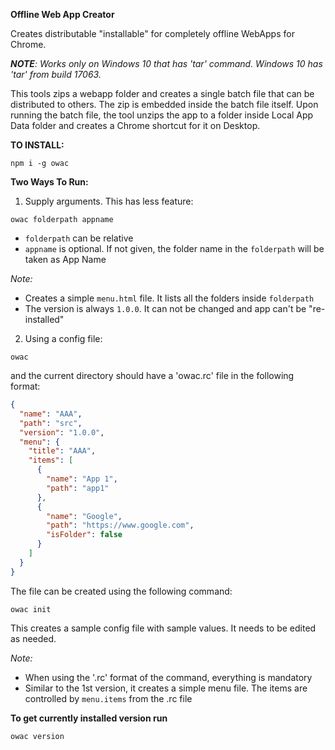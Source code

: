 **Offline Web App Creator**

Creates distributable "installable" for completely offline WebApps for Chrome.

_**NOTE**: Works only on Windows 10 that has 'tar' command. Windows 10 has 'tar' from build 17063._

This tools zips a webapp folder and creates a single batch file that can be distributed to others. The zip is embedded inside the batch file itself. Upon running the batch file, the tool unzips the app to a folder inside Local App Data folder and creates a Chrome shortcut for it on Desktop.

**TO INSTALL:**

```shell
npm i -g owac
```

**Two Ways To Run:**

1. Supply arguments. This has less feature:

```shell
owac folderpath appname
```

- `folderpath` can be relative
- `appname` is optional. If not given, the folder name in the `folderpath` will be taken as App Name

*Note:*
- Creates a simple `menu.html` file. It lists all the folders inside `folderpath`
- The version is always `1.0.0`. It can not be changed and app can't be "re-installed"

2. Using a config file:

```shell
owac
```

and the current directory should have a 'owac.rc' file in the following format:

```json
{
  "name": "AAA",
  "path": "src",
  "version": "1.0.0",
  "menu": {
    "title": "AAA",
    "items": [
      {
        "name": "App 1",
        "path": "app1"
      },
      {
        "name": "Google",
        "path": "https://www.google.com",
        "isFolder": false
      }
    ]
  }
}

```

The file can be created using the following command:

```shell
owac init
```

This creates a sample config file with sample values. It needs to be edited as needed.

*Note:*
- When using the '.rc' format of the command, everything is mandatory
- Similar to the 1st version, it creates a simple menu file. The items are controlled by `menu.items` from the .rc file

**To get currently installed version run**

```shell
owac version
```
